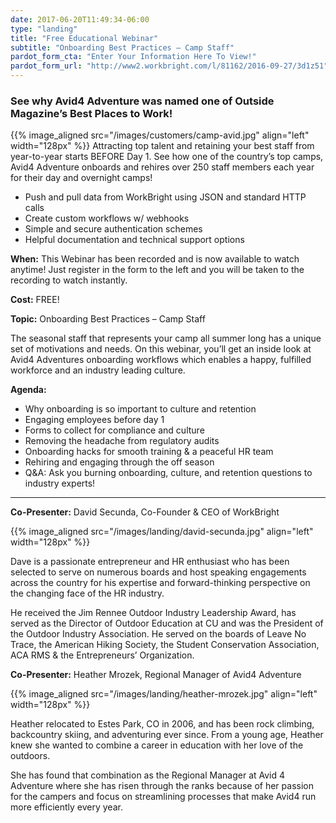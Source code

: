 ```yaml
---
date: 2017-06-20T11:49:34-06:00
type: "landing"
title: "Free Educational Webinar"
subtitle: "Onboarding Best Practices – Camp Staff"
pardot_form_cta: "Enter Your Information Here To View!"
pardot_form_url: "http://www2.workbright.com/l/81162/2016-09-27/3d1z51"
---
```


### See why Avid4 Adventure was named one of Outside Magazine’s Best Places to Work!

{{% image_aligned src="/images/customers/camp-avid.jpg" align="left" width="128px" %}}
Attracting top talent and retaining your best staff from year-to-year starts BEFORE Day 1. See how one of the country’s top camps, Avid4 Adventure onboards and rehires over 250 staff members each year for their day and overnight camps!

- Push and pull data from WorkBright using JSON and standard HTTP calls
- Create custom workflows w/ webhooks
- Simple and secure authentication schemes
- Helpful documentation and technical support options

**When:** This Webinar has been recorded and is now available to watch anytime! Just register in the form to the left and you will be taken to the recording to watch instantly.

**Cost:** FREE!

**Topic:** Onboarding Best Practices – Camp Staff 

The seasonal staff that represents your camp all summer long has a unique set of motivations and needs. On this webinar, you’ll get an inside look at Avid4 Adventures onboarding workflows which enables a happy, fulfilled workforce and an industry leading culture.

**Agenda:**

- Why onboarding is so important to culture and retention
- Engaging employees before day 1
- Forms to collect for compliance and culture
- Removing the headache from regulatory audits
- Onboarding hacks for smooth training & a peaceful HR team
- Rehiring and engaging through the off season
- Q&A: Ask you burning onboarding, culture, and retention questions to industry experts!

---

**Co-Presenter:** David Secunda, Co-Founder & CEO of WorkBright

{{% image_aligned src="/images/landing/david-secunda.jpg" align="left" width="128px" %}}

Dave is a passionate entrepreneur and HR enthusiast who has been selected to serve on numerous boards and host speaking engagements across the country for his expertise and forward-thinking perspective on the changing face of the HR industry.

He received the Jim Rennee Outdoor Industry Leadership Award, has served as the Director of Outdoor Education at CU and was the President of the Outdoor Industry Association. He served on the boards of Leave No Trace, the American Hiking Society, the Student Conservation Association, ACA RMS & the Entrepreneurs’ Organization.

**Co-Presenter:** Heather Mrozek, Regional Manager of Avid4 Adventure

{{% image_aligned src="/images/landing/heather-mrozek.jpg" align="left" width="128px" %}}

Heather relocated to Estes Park, CO in 2006, and has been rock climbing, backcountry skiing, and adventuring ever since. From a young age, Heather knew she wanted to combine a career in education with her love of the outdoors.

She has found that combination as the Regional Manager at Avid 4 Adventure where she has risen through the ranks because of her passion for the campers and focus on streamlining processes that make Avid4 run more efficiently every year.